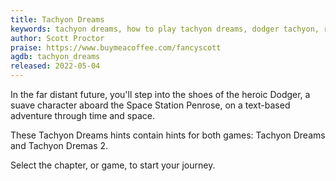 ```yaml
---
title: Tachyon Dreams
keywords: tachyon dreams, how to play tachyon dreams, dodger tachyon, radiant fish of the apocalypse, tachyon dreams walkthrough, let's play tachyon dreams
author: Scott Proctor
praise: https://www.buymeacoffee.com/fancyscott
agdb: tachyon_dreams
released: 2022-05-04
---
```


In the far distant future, you'll step into the shoes of the heroic Dodger, a suave character aboard the Space Station Penrose, on a text-based adventure through time and space.

These Tachyon Dreams hints contain hints for both games: Tachyon Dreams and Tachyon Dremas 2.

Select the chapter, or game, to start your journey.
